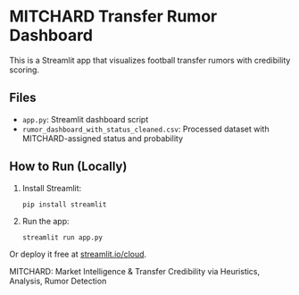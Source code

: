 # MITCHARD Transfer Rumor Dashboard

This is a Streamlit app that visualizes football transfer rumors with credibility scoring.

## Files
- `app.py`: Streamlit dashboard script
- `rumor_dashboard_with_status_cleaned.csv`: Processed dataset with MITCHARD-assigned status and probability

## How to Run (Locally)
1. Install Streamlit:
   ```
   pip install streamlit
   ```

2. Run the app:
   ```
   streamlit run app.py
   ```

Or deploy it free at [streamlit.io/cloud](https://streamlit.io/cloud).

MITCHARD: Market Intelligence & Transfer Credibility via Heuristics, Analysis, Rumor Detection
